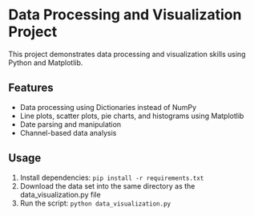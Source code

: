 # Data Processing and Visualization Project

This project demonstrates data processing and visualization skills using Python and Matplotlib.

## Features

- Data processing using Dictionaries instead of NumPy
- Line plots, scatter plots, pie charts, and histograms using Matplotlib
- Date parsing and manipulation
- Channel-based data analysis

## Usage

1. Install dependencies: `pip install -r requirements.txt`
2. Download the data set into the same directory as the data_visualization.py file
3. Run the script: `python data_visualization.py`



